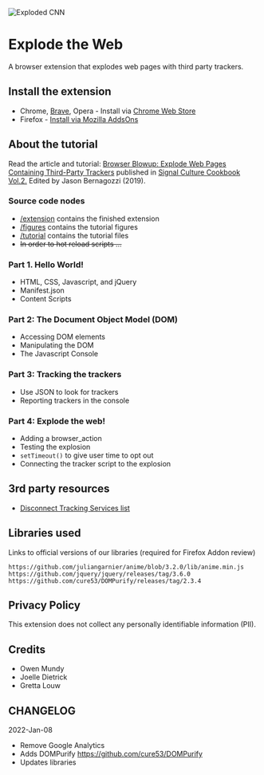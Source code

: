 
![Exploded CNN](screenshots/exploded-cnn-440x280.png "Exploded CNN")



# Explode the Web

A browser extension that explodes web pages with third party trackers.



## Install the extension

- Chrome, [Brave](https://support.brave.com/hc/en-us/articles/360017909112-How-can-I-add-extensions-to-Brave-), Opera - Install via [Chrome Web Store](https://chrome.google.com/webstore/detail/explode-the-web/dmedbnfdhjfppcgbccpfaigicbnajhod)
- Firefox - [Install via Mozilla AddsOns](https://addons.mozilla.org/addon/explode-the-web/)



## About the tutorial

Read the article and tutorial: [Browser Blowup: Explode Web Pages Containing Third-Party Trackers](https://owenmundy.com/_site/content/_info/writing/sc_cookbook_2_browser_blowup.pdf) published in [Signal Culture Cookbook Vol.2.](http://signalculture.org/cookbookvol2.html#.XvZmqJNKiL4) Edited by Jason Bernagozzi (2019).


### Source code nodes

- [/extension](./extension) contains the finished extension
- [/figures](./figures) contains the tutorial figures
- [/tutorial](./tutorial) contains the tutorial files
- ~~In order to hot reload scripts ...~~


### Part 1. Hello World!

- HTML, CSS, Javascript, and jQuery
- Manifest.json
- Content Scripts


### Part 2: The Document Object Model (DOM)

- Accessing DOM elements
- Manipulating the DOM
- The Javascript Console


### Part 3: Tracking the trackers

- Use JSON to look for trackers
- Reporting trackers in the console


### Part 4: Explode the web!

- Adding a browser_action
- Testing the explosion
- `setTimeout()` to give user time to opt out
- Connecting the tracker script to the explosion




## 3rd party resources

- [Disconnect Tracking Services list](https://github.com/disconnectme/disconnect-tracking-protection)



## Libraries used

Links to official versions of our libraries (required for Firefox Addon review)

```
https://github.com/juliangarnier/anime/blob/3.2.0/lib/anime.min.js
https://github.com/jquery/jquery/releases/tag/3.6.0
https://github.com/cure53/DOMPurify/releases/tag/2.3.4
```





## Privacy Policy

This extension does not collect any personally identifiable information (PII).


## Credits

- Owen Mundy
- Joelle Dietrick
- Gretta Louw


## CHANGELOG

2022-Jan-08
- Remove Google Analytics
- Adds DOMPurify https://github.com/cure53/DOMPurify
- Updates libraries
